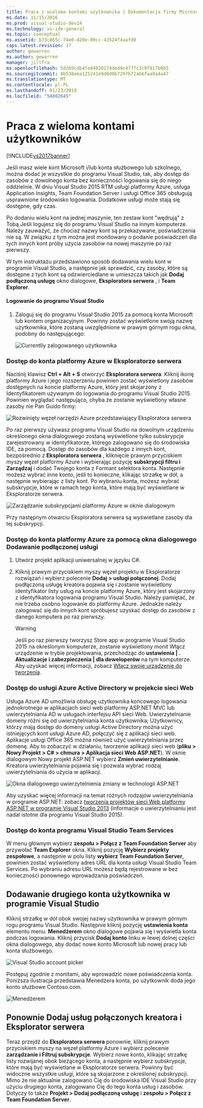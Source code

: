 ```yaml
---
title: Praca z wieloma kontami użytkownika | Dokumentacja firmy Microsoft
ms.date: 11/15/2016
ms.prod: visual-studio-dev14
ms.technology: vs-ide-general
ms.topic: conceptual
ms.assetid: b73c865c-74e0-420e-89cc-43524f4aafd0
caps.latest.revision: 17
author: gewarren
ms.author: gewarren
manager: jillfra
ms.openlocfilehash: 5d269cdb4fe84820174ded9c477fc3c9f917b0b5
ms.sourcegitcommit: 8b538eea125241e9d6d8b7297b72a66faa9a4a47
ms.translationtype: MT
ms.contentlocale: pl-PL
ms.lasthandoff: 01/23/2019
ms.locfileid: "54802645"
---
```

# <a name="work-with-multiple-user-accounts"></a>Praca z wieloma kontami użytkowników
[!INCLUDE[vs2017banner](../includes/vs2017banner.md)]

Jeśli masz wiele kont Microsoft i/lub konta służbowego lub szkolnego, można dodać je wszystkie do programu Visual Studio, tak, aby dostęp do zasobów z dowolnego konta bez konieczności logowania się do niego oddzielnie. W dniu Visual Studio 2015 RTM usługi platformy Azure, usługa Application Insights, Team Foundation Server i usługi Office 365 obsługują usprawnione środowisko logowania. Dodatkowe usługi może stają się dostępne, gdy czas.  
  
 Po dodaniu wielu kont na jednej maszynie, ten zestaw kont "wędrują" z Tobą Jeśli logujesz się do programu Visual Studio na innym komputerze. Należy zauważyć, że chociaż nazwy kont są przekazywane, poświadczenia nie są. W związku z tym można jest monitowany o podanie poświadczeń dla tych innych kont próby użycia zasobów na nowej maszynie po raz pierwszy.  
  
 W tym instruktażu przedstawiono sposób dodawania wielu kont w programie Visual Studio, a następnie jak sprawdzić, czy zasoby, które są dostępne z tych kont są odzwierciedlane w umieszcza takich jak **Dodaj podłączoną usługę** okno dialogowe, **Eksploratora serwera** , i **Team Explorer**.  
  
#### <a name="sign-in-to-visual-studio"></a>Logowanie do programu Visual Studio  
  
1.  Zaloguj się do programu Visual Studio 2015 za pomocą konta Microsoft lub kontem organizacyjnym. Powinny zostać wyświetlone swoją nazwę użytkownika, które zostaną uwzględnione w prawym górnym rogu okna, podobny do następującego:  
  
     ![Currentlly zalogowanego użytkownika](../ide/media/vs2015-username.png "VS2015_UserName")  
  
### <a name="access-your-azure-account-in-server-explorer"></a>Dostęp do konta platformy Azure w Eksploratorze serwera  
 Naciśnij klawisz **Ctrl + Alt + S** otworzyć **Eksploratora serwera**. Kliknij ikonę platformy Azure i jego rozszerzeniu powinien zostać wyświetlony zasobów dostępnych na koncie platformy Azure, który jest skojarzony z Identyfikatorem używanym do logowania do programu Visual Studio 2015. Powinien wyglądać następująco, chyba że zostanie wyświetlony własne zasoby nie Pan Guido firmy:  
  
 ![Rozwinięty węzeł narzędzi Azure przedstawiający Eksploratora serwera](../ide/media/vs2015-serverexplorer.png "VS2015_ServerExplorer")  
  
 Po raz pierwszy używasz programu Visual Studio na dowolnym urządzeniu określonego okna dialogowego zostaną wyświetlone tylko subskrypcje zarejestrowany w identyfikatorze, którego zalogowano się do środowiska IDE, za pomocą. Dostęp do zasobów dla każdego z innych kont, bezpośrednio z **Eksploratora serwera** , kliknięcie prawym przyciskiem myszy węzeł platformy Azure i wybierając pozycję **subskrypcji filtru i Zarządzaj** i dodać Twojego konta z Formant selektora konta. Następnie możesz wybrać inne konto, jeśli to konieczne, klikając strzałkę w dół, a następnie wybierając z listy kont. Po wybraniu konta, możesz wybrać subskrypcje, które w ramach tego konta, które mają być wyświetlane w Eksploratorze serwera.  
  
 ![Zarządzanie subskrypcjami platformy Azure w oknie dialogowym](../ide/media/vs2015-manage-subs.png "vs2015_manage_subs")  
  
 Przy następnym otwarciu Eksploratora serwera są wyświetlane zasoby dla tej subskrypcji.  
  
### <a name="access-your-azure-account-via-add-connected-service-dialog"></a>Dostęp do konta platformy Azure za pomocą okna dialogowego Dodawanie podłączonej usługi  
  
1.  Utwórz projekt aplikacji uniwersalnej w języku C#.  
  
2.  Kliknij prawym przyciskiem myszy węzeł projektu w Eksploratorze rozwiązań i wybierz polecenie **Dodaj > usługi połączonej**. Dodaj podłączoną usługę kreatora pojawia się i zostanie wyświetlony identyfikator listy usług na koncie platformy Azure, który jest skojarzony z identyfikatora logowania programu Visual Studio. Należy pamiętać, że nie trzeba osobno logowanie do platformy Azure. Jednakże należy zalogować się do innych kont spróbujesz uzyskać dostęp do zasobów z danego komputera po raz pierwszy.  
  
    > [!WARNING]
    >  Jeśli po raz pierwszy tworzysz Store app w programie Visual Studio 2015 na określonym komputerze, zostanie wyświetlony monit Włącz urządzenie w trybie projektowania, przechodząc do **ustawienia &#124; . Aktualizacje i zabezpieczenia &#124; dla deweloperów** na tym komputerze. Aby uzyskać więcej informacji, zobacz [Włącz swoje urządzenie do tworzenia](https://msdn.microsoft.com/library/windows/apps/dn706236.aspx).  
  
###  <a name="access_azure"></a> Dostęp do usługi Azure Active Directory w projekcie sieci Web  
 Usługa Azure AD umożliwia obsługę użytkownika końcowego logowania jednokrotnego w aplikacjach sieci web platformy ASP.NET MVC lub uwierzytelniania AD w usługach interfejsu API sieci Web. Uwierzytelnianie domeny różni się od uwierzytelniania konta użytkownika; Użytkownicy, którzy mają dostęp do domeny usługi Active Directory można użyć istniejących kont usługi Azure AD, połączyć się z aplikacji sieci web. Aplikacje usługi Office 365 można również użyć uwierzytelniania przez domenę. Aby to zobaczyć w działaniu, tworzenie aplikacji sieci web (**pliku > Nowy Projekt > C# > chmura > Aplikacja sieci Web ASP.NET**). W oknie dialogowym Nowy projekt ASP.NET wybierz **Zmień uwierzytelnianie**. Kreatora uwierzytelniania pojawia się i pozwala wybrać rodzaj uwierzytelniania do użycia w aplikacji.  
  
 ![Okna dialogowego uwierzytelnienia zmiany w technologii ASP.NET](../ide/media/vs2015-change-authentication.png "VS2015_change_authentication")  
  
 Aby uzyskać więcej informacji na temat różnych rodzajów uwierzytelniania w programie ASP.NET: zobacz [tworzenia projektów sieci Web platformy ASP.NET w programie Visual Studio 2013](http://www.asp.net/visual-studio/overview/2013/creating-web-projects-in-visual-studio#orgauth) (informacje o uwierzytelnianiu jest nadal istotne dla programu Visual Studio 2015).  
  
### <a name="access-your-visual-studio-team-services-account"></a>Dostęp do konta programu Visual Studio Team Services  
 W menu głównym wybierz **zespołu > Połącz z Team Foundation Server** aby przywołać **Team Explorer** okna. Kliknij pozycję **Wybierz projekty zespołowe**, a następnie w polu listy **wybierz Team Foundation Server**, powinien zostać wyświetlony adres URL dla konta usługi Visual Studio Team Services. Po wybraniu adresu URL możesz będą rejestrowane w bez konieczności ponownego wprowadzania poświadczeń.  
  
## <a name="add-a-second-user-account-to-visual-studio"></a>Dodawanie drugiego konta użytkownika w programie Visual Studio  
 Kliknij strzałkę w dół obok swojej nazwy użytkownika w prawym górnym rogu programu Visual Studio. Następnie kliknij pozycję **ustawienia konta** elementu menu. **Menedżerem** okno dialogowe pojawia się i wyświetla konta podczas logowania. Kliknij przycisk **Dodaj konto** linku w lewej dolnej części okna dialogowego, aby dodać nowe konto Microsoft lub nowej pracy lub konta służbowego.  
  
 ![Visual Studio account picker](../ide/media/vs2015-acct-picker.png "VS2015_acct_picker")  
  
 Postępuj zgodnie z monitami, aby wprowadzić nowe poświadczenia konta. Poniższa ilustracja przedstawia Menedżera konta, po użytkownik doda jego konto służbowe Contoso.com.  
  
 ![Menedżerem](../ide/media/vs2015-accountmanager.gif "VS2015_AccountManager")  
  
## <a name="revisit-the-add-connected-services-wizard-and-server-explorer"></a>Ponownie Dodaj usług połączonych kreatora i Eksplorator serwera  
 Teraz przejdź do **Eksploratora serwera** ponownie, kliknij prawym przyciskiem myszy na węzeł platformy Azure i wybierz polecenie **zarządzanie i Filtruj subskrypcje**. Wybierz nowe konto, klikając strzałkę listy rozwijanej obok bieżącego konta, a następnie wybierz subskrypcje, które mają być wyświetlane w Eksploratorze serwera. Powinny być widoczne wszystkie usługi, które są skojarzone z określonej subskrypcji. Mimo że nie aktualnie zalogowano Cię do środowiska IDE Visual Studio przy użyciu drugiego konta, zalogowano Cię do tego konta usług i zasobów. Dotyczy to także **Projekt > Dodaj podłączoną usługę** i **zespołu > Połącz z Team Foundation Server**.
